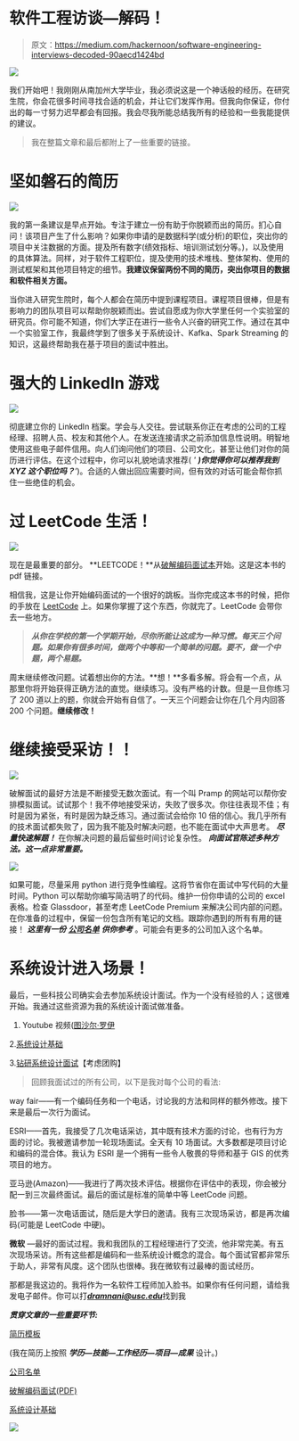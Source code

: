 # 软件工程访谈—解码！

> 原文：<https://medium.com/hackernoon/software-engineering-interviews-decoded-90aecd1424bd>

![](img/894567a04a4a72f18206c1a2fbdf353d.png)

我们开始吧！我刚刚从南加州大学毕业，我必须说这是一个神话般的经历。在研究生院，你会花很多时间寻找合适的机会，并让它们发挥作用。但我向你保证，你付出的每一寸努力迟早都会有回报。我会尽我所能总结我所有的经验和一些我能提供的建议。

> 我在整篇文章和最后都附上了一些重要的链接。

# **坚如磐石的简历**

![](img/a4c0a37ceff4e452420a625f35976c1e.png)

我的第一条建议是早点开始。专注于建立一份有助于你脱颖而出的简历。扪心自问！该项目产生了什么影响？如果你申请的是数据科学(或分析)的职位，突出你的项目中关注数据的方面。提及所有数字(绩效指标、培训测试划分等。)，以及使用的具体算法。同样，对于软件工程职位，提及使用的技术堆栈、整体架构、使用的测试框架和其他项目特定的细节。**我建议保留两份不同的简历，突出你项目的数据和软件相关方面。**

当你进入研究生院时，每个人都会在简历中提到课程项目。课程项目很棒，但是有影响力的团队项目可以帮助你脱颖而出。尝试自愿成为你大学里任何一个实验室的研究员。你可能不知道，你们大学正在进行一些令人兴奋的研究工作。通过在其中一个实验室工作，我最终学到了很多关于系统设计、Kafka、Spark Streaming 的知识，这最终帮助我在基于项目的面试中胜出。

# 强大的 LinkedIn 游戏

![](img/f29d06cce96bf01fc2ab4e44594fcc00.png)

彻底建立你的 LinkedIn 档案。学会与人交往。尝试联系你正在考虑的公司的工程经理、招聘人员、校友和其他个人。在发送连接请求之前添加信息性说明。明智地使用这些电子邮件信用。向人们询问他们的项目、公司文化，甚至让他们对你的简历进行评估。在这个过程中，你可以礼貌地请求推荐( *'* ***)你觉得你可以推荐我到 XYZ 这个职位吗？****’*)。合适的人做出回应需要时间，但有效的对话可能会帮你抓住一些绝佳的机会。

# 过 LeetCode 生活！

![](img/e0901e44dfd6108874d70699249ebb1b.png)

现在是最重要的部分。 **LEETCODE！**从[破解编码面试本](http://www.crackingthecodinginterview.com/)开始。这是这本书的 pdf 链接。

相信我，这是让你开始编码面试的一个很好的跳板。当你完成这本书的时候，把你的手放在 [LeetCode](https://leetcode.com/) 上。如果你掌握了这个东西，你就完了。LeetCode 会带你去一些地方。

> ***从你在学校的第一个学期开始，尽你所能让这成为一种习惯。每天三个问题。如果你有很多时间，做两个中等和一个简单的问题。要不，做一个中题，两个易题。***

周末继续修改问题。试着想出你的方法。**想！**多看多解。将会有一个点，从那里你将开始获得正确方法的直觉。继续练习。没有严格的计数。但是一旦你练习了 200 道以上的题，你就会开始有自信了。一天三个问题会让你在几个月内回答 200 个问题。**继续修改！**

# 继续接受采访！！

![](img/1f9428339c9a7f8ede45214382432fd4.png)

破解面试的最好方法是不断接受无数次面试。有一个叫 Pramp 的网站可以帮你安排模拟面试。试试那个！我不停地接受采访，失败了很多次。你往往表现不佳；有时是因为紧张，有时是因为缺乏练习。通过面试会给你 10 倍的信心。我几乎所有的技术面试都失败了，因为我不能及时解决问题，也不能在面试中大声思考。 ***尽量快速解题！*** 在你解决问题的最后留些时间讨论复杂性。 ***向面试官陈述多种方法。这一点非常重要。***

![](img/75ff549b38f5d1f409424702a304d215.png)

如果可能，尽量采用 python 进行竞争性编程。这将节省你在面试中写代码的大量时间。Python 可以帮助你编写简洁明了的代码。维护一份你申请的公司的 excel 表格。检查 Glassdoor，甚至考虑 LeetCode Premium 来解决公司内部的问题。在你准备的过程中，保留一份包含所有笔记的文档。跟踪你遇到的所有有用的链接！ ***这里有一份*** [***公司名单***](https://docs.google.com/spreadsheets/d/1v3B1_EnflxiombmBkKxm50vXq4nd6nctiTfVxjme-YI/edit?usp=sharing) ***供你参考*** 。可能会有更多的公司加入这个名单。

# 系统设计进入场景！

最后，一些科技公司确实会去参加系统设计面试。作为一个没有经验的人；这很难开始。我通过这些资源为我的系统设计面试做准备。

1.  Youtube 视频([图沙尔·罗伊](https://bit.ly/2RRdXU9)

2.[系统设计基础](http://www.aosabook.org/en/distsys.html)

3.[钻研系统设计面试](https://bit.ly/2nJUvbV)【考虑团购】

> 回顾我面试过的所有公司，以下是我对每个公司的看法:

way fair——有一个编码任务和一个电话，讨论我的方法和同样的额外修改。接下来是最后一次行为面试。

ESRI——首先，我接受了几次电话采访，其中既有技术方面的讨论，也有行为方面的讨论。我被邀请参加一轮现场面试。全天有 10 场面试。大多数都是项目讨论和编码的混合体。我认为 ESRI 是一个拥有一些令人敬畏的导师和基于 GIS 的优秀项目的地方。

亚马逊(Amazon)——我进行了两次技术评估。根据你在评估中的表现，你会被分配一到三次最终面试。最后的面试是标准的简单中等 LeetCode 问题。

脸书——第一次电话面试，随后是大学日的邀请。我有三次现场采访，都是再次编码(可能是 LeetCode 中硬)。

**微软** —最好的面试过程。我和我团队的工程经理进行了交流，他非常完美。有五次现场采访。所有这些都是编码和一些系统设计概念的混合。每个面试官都非常乐于助人，非常有风度。这个团队也很棒。我在微软有过最棒的面试经历。

那都是我这边的。我将作为一名软件工程师加入脸书。如果你有任何问题，请给我发电子邮件。你可以打***dramnani@usc.edu***找到我

***贯穿文章的一些重要环节:***

[简历模板](https://docs.google.com/document/d/18E5sDB2JE99LfFjFesbjnk-PK5r1j3GpCKPmcp0bgO4/edit)

(我在简历上按照 ***学历—技能—工作经历—项目—成果*** 设计。)

[公司名单](https://drive.google.com/open?id=1v3B1_EnflxiombmBkKxm50vXq4nd6nctiTfVxjme-YI)

[破解编码面试(PDF)](https://github.com/ShreyasD/CrackingTheCodingInterviewSolutions/blob/master/Cracking%20the%20Coding%20Interview,%206th%20Edition%20189%20Programming%20Questions%20and%20Solutions.pdf)

[系统设计基础](http://www.aosabook.org/en/distsys.html)

![](img/705be99f9499da739f5904eb26426f06.png)
